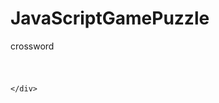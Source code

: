 # JavaScriptGamePuzzle
crossword
<!doctype html>
<html>
<head>
 <meta charset="utf-4">
 <title>images function calismasi [ PUZZLE GAME ] </title>
 <link rel="stylesheet" href="stylesheet/main.css" >
  <body>
    <h1 id="app_status"></h1>
    <div id="puzzleBox" class=puzzle">
    <div id="satir1 " class="row0" ondragenter="drag_enter(event)" ondrop="drag_drop(event)"ondragover="retrun false" ondraglave="drag_leave (event) ">
<div=id="parca00" class="co100" draggable="true" ondragstart="drag_start(event) "ondragend="drag_end (event)">
                                                                               
                                                                                                             </div>
                                                                                                                                                    
